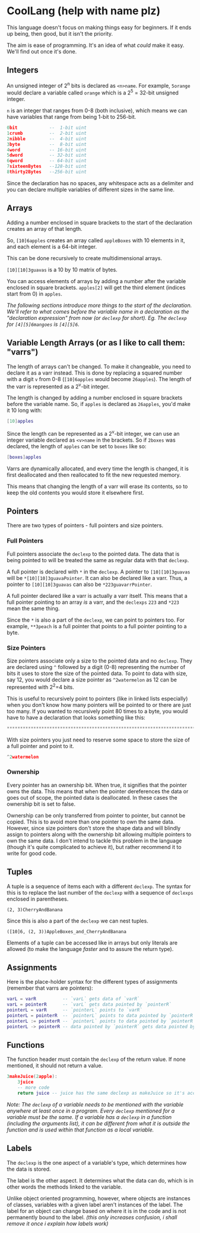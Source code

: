 # CoolLang (help with name plz)

This language doesn't focus on making things easy for beginners. If it ends up being, then good, but it isn't the priority.

The aim is ease of programming. It's an idea of what _could_ make it easy. We'll find out once it's done.

## Integers

An unsigned integer of 2<sup>n</sup> bits is declared as `<n>name`. For example, `5orange` would declare a variable called `orange` which is a 2<sup>5</sup> = 32-bit unsigned integer.

`n` is an integer that ranges from 0-8 (both inclusive), which means we can have variables that range from being 1-bit to 256-bit.

```lua
0bit            --  1-bit uint
1crumb          --  2-bit uint
2nibble         --  4-bit uint
3byte           --  8-bit uint
4word           -- 16-bit uint
5dword          -- 32-bit uint
6qword          -- 64-bit uint
7sixteenBytes   --128-bit uint
8thirty2Bytes   --256-bit uint
```

Since the declaration has no spaces, any whitespace acts as a delimiter and you can declare multiple variables of different sizes in the same line.

## Arrays

Adding a number enclosed in square brackets to the start of the declaration creates an array of that length.

So, `[10]6apples` creates an array called `appleBoxes` with 10 elements in it, and each element is a 64-bit integer.

This can be done recursively to create multidimensional arrays.

`[10][10]3guavas` is a 10 by 10 matrix of bytes.

You can access elements of arrays by adding a number after the variable enclosed in square brackets. `apples[2]` will get the third element (indices start from 0) in `apples`.

*The following sections introduce more things to the start of the declaration. We'll refer to what comes before the variable name in a declaration as the "declaration expression" from now (or `declexp` for short). Eg. The `declexp` for `[4][5]6mangoes` is `[4][5]6`.*

## Variable Length Arrays (or as I like to call them: "varrs")

The length of arrays can't be changed. To make it changeable, you need to declare it as a varr instead. This is done by replacing a squared number with a digit `v` from 0-8 (`[10]6apples` would become `26apples`). The length of the varr is represented as a 2<sup>v</sup>-bit integer.

The length is changed by adding a number enclosed in square brackets before the variable name. So, if `apples` is declared as `26apples`, you'd make it 10 long with:

```lua
[10]apples
```

Since the length can be represented as a 2<sup>v</sup>-bit integer, we can use an integer variable declared as `<v>name` in the brackets. So if `2boxes` was declared, the length of `apples` can be set to `boxes` like so:

```lua
[boxes]apples
```

Varrs are dynamically allocated, and every time the length is changed, it is first deallocated and then reallocated to fit the new requested memory.

This means that changing the length of a varr will erase its contents, so to keep the old contents you would store it elsewhere first.

## Pointers

There are two types of pointers - full pointers and size pointers.

### Full Pointers

Full pointers associate the `declexp` to the pointed data. The data that is being pointed to will be treated the same as regular data with that `declexp`.

A full pointer is declared with `*` in the `declexp`. A pointer to `[10][10]3guavas` will be `*[10][10]3guavaPointer`. It can also be declared like a varr. Thus, a pointer to `[10][10]3guavas` can also be `*223guavarrPointer`.

A full pointer declared like a varr is actually a varr itself. This means that a full pointer pointing to an array _is_ a varr, and the `declexps` `223` and `*223` mean the same thing.

Since the `*` is also a part of the `declexp`, we can point to pointers too. For example, `**3peach` is a full pointer that points to a full pointer pointing to a byte.

### Size Pointers

Size pointers associate only a size to the pointed data and no `declexp`. They are declared using `^` followed by a digit (0-8) representing the number of bits it uses to store the size of the pointed data. To point to data with size, say 12, you would declare a size pointer as `^2watermelon` as 12 can be represented with 2<sup>2</sup>=4 bits.

This is useful to recursively point to pointers (like in linked lists especially) when you don't know how many pointers will be pointed to or there are just too many. If you wanted to recursively point 80 times to a byte, you would have to have a declaration that looks something like this:

```lua
********************************************************************************3watermelon
```

With size pointers you just need to reserve some space to store the size of a full pointer and point to it.

```lua
^2watermelon
```

### Ownership

Every pointer has an ownership bit. When true, it signifies that the pointer owns the data. This means that when the pointer dereferences the data or goes out of scope, the pointed data is deallocated. In these cases the ownership bit is set to false.

Ownership can be only transferred from pointer to pointer, but cannot be copied. This is to avoid more than one pointer to own the same data. However, since size pointers don't store the shape data and will blindly assign to pointers along with the ownership bit allowing multiple pointers to own the same data. I don't intend to tackle this problem in the language (though it's quite complicated to achieve it), but rather recommend it to write for good code.

## Tuples

A tuple is a sequence of items each with a different `declexp`. The syntax for this is to replace the last number of the `declexp` with a sequence of `declexps` enclosed in parentheses.

```
(2, 3)CherryAndBanana
```

Since this is also a part of the `declexp` we can nest tuples.

```
([10]6, (2, 3))AppleBoxes_and_CherryAndBanana
```

Elements of a tuple can be accessed like in arrays but only literals are allowed (to make the language _faster_ and to assure the return type).

## Assignments

Here is the place-holder syntax for the different types of assignments (remember that varrs are pointers):

```lua
varL = varR          -- `varL` gets data of `varR`
varL = pointerR      -- `varL` gets data pointed by `pointerR`
pointerL = varR      -- `pointerL` points to `varR`
pointerL = pointerR  -- `pointerL` points to data pointed by `pointerR`
pointerL := pointerR -- `pointerL` points to data pointed by `pointerR` and is its new owner if `pointerR` was
pointerL -> pointerR -- data pointed by `pointerR` gets data pointed by `pointerL`
```

## Functions

The function header must contain the `declexp` of the return value. If none mentioned, it should not return a value.

```lua
3makeJuice(2apple):
	3juice
	-- more code
	return juice -- juice has the same declexp as makeJuice so it's accepted
```

_Note: The `declexp` of a variable needs to be mentioned with the variable anywhere at least once in a program. Every `declexp` mentioned for a variable must be the same. If a variable has a `declexp` in a function (including the arguments list), it can be different from what it is outside the function and is used within that function as a local variable._

## Labels

The `declexp` is the one aspect of a variable's type, which determines how the data is stored.

The label is the other aspect. It determines what the data can do, which is in other words the methods linked to the variable.

Unlike object oriented programming, however, where objects are instances of classes, variables with a given label aren't instances of the label. The label for an object can change based on where it is in the code and is not permanently bound to the label. _(this only increases confusion, i shall remove it once i explain how labels work)_